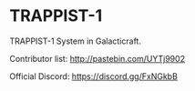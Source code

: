 # TRAPPIST-1
TRAPPIST-1 System in Galacticraft.

Contributor list: http://pastebin.com/UYTj9902

Official Discord: https://discord.gg/FxNGkbB

